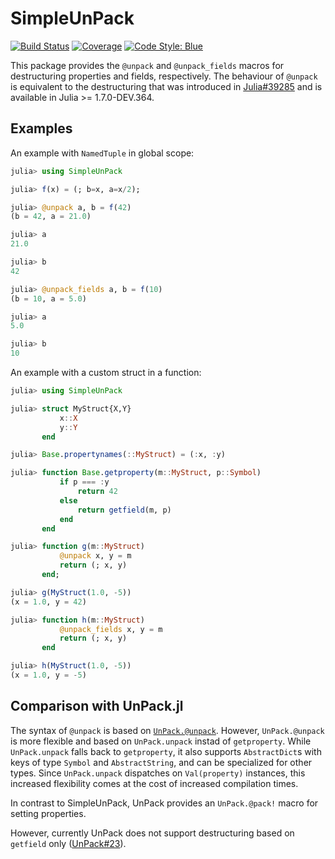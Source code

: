 # SimpleUnPack

[![Build Status](https://github.com/devmotion/SimpleUnPack.jl/actions/workflows/CI.yml/badge.svg?branch=main)](https://github.com/devmotion/SimpleUnPack.jl/actions/workflows/CI.yml?query=branch%3Amain)
[![Coverage](https://codecov.io/gh/devmotion/SimpleUnPack.jl/branch/main/graph/badge.svg)](https://codecov.io/gh/devmotion/SimpleUnPack.jl)
[![Code Style: Blue](https://img.shields.io/badge/code%20style-blue-4495d1.svg)](https://github.com/invenia/BlueStyle)

This package provides the `@unpack` and `@unpack_fields` macros for destructuring properties and fields, respectively.
The behaviour of `@unpack` is equivalent to the destructuring that was introduced in [Julia#39285](https://github.com/JuliaLang/julia/pull/39285) and is available in Julia >= 1.7.0-DEV.364.

## Examples

An example with `NamedTuple` in global scope:

```julia
julia> using SimpleUnPack

julia> f(x) = (; b=x, a=x/2);

julia> @unpack a, b = f(42)
(b = 42, a = 21.0)

julia> a
21.0

julia> b
42

julia> @unpack_fields a, b = f(10)
(b = 10, a = 5.0)

julia> a
5.0

julia> b
10
```

An example with a custom struct in a function:

```julia
julia> using SimpleUnPack

julia> struct MyStruct{X,Y}
           x::X
           y::Y
       end

julia> Base.propertynames(::MyStruct) = (:x, :y)

julia> function Base.getproperty(m::MyStruct, p::Symbol)
           if p === :y
               return 42
           else
               return getfield(m, p)
           end
       end

julia> function g(m::MyStruct)
           @unpack x, y = m
           return (; x, y)
       end;

julia> g(MyStruct(1.0, -5))
(x = 1.0, y = 42)

julia> function h(m::MyStruct)
           @unpack_fields x, y = m
           return (; x, y)
       end

julia> h(MyStruct(1.0, -5))
(x = 1.0, y = -5)
```

## Comparison with UnPack.jl

The syntax of `@unpack` is based on [`UnPack.@unpack`](https://github.com/mauro3/UnPack.jl).
However, `UnPack.@unpack` is more flexible and based on `UnPack.unpack` instad of `getproperty`.
While `UnPack.unpack` falls back to `getproperty`, it also supports `AbstractDict`s with keys of type `Symbol` and `AbstractString`, and can be specialized for other types.
Since `UnPack.unpack` dispatches on `Val(property)` instances, this increased flexibility comes at the cost of increased compilation times.

In contrast to SimpleUnPack, UnPack provides an `UnPack.@pack!` macro for setting properties.

However, currently UnPack does not support destructuring based on `getfield` only ([UnPack#23](https://github.com/mauro3/UnPack.jl/issues/23)).
